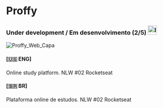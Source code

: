 # Proffy 
### Under development / Em desenvolvimento (2/5) <img src="https://www.flaticon.com/svg/vstatic/svg/1665/1665733.svg?token=exp=1612956238~hmac=958ac9ccf3d7895f6c771d2f493fffa8" alt="loading" width="25" height="25" style="margin-right: 20"/>

![Proffy_Web_Capa](https://user-images.githubusercontent.com/54003876/107502115-07bc6700-6b77-11eb-8e13-58c757a4ec94.png)

#### [🇺🇸 ENG]
Online study platform. NLW #02 Rocketseat

#### [🇧🇷 BR]
Plataforma online de estudos. NLW #02 Rocketseat
